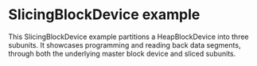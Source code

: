 # SlicingBlockDevice example

This SlicingBlockDevice example partitions a HeapBlockDevice into three subunits. It showcases programming and reading back data segments, through both the underlying master block device and sliced subunits.




